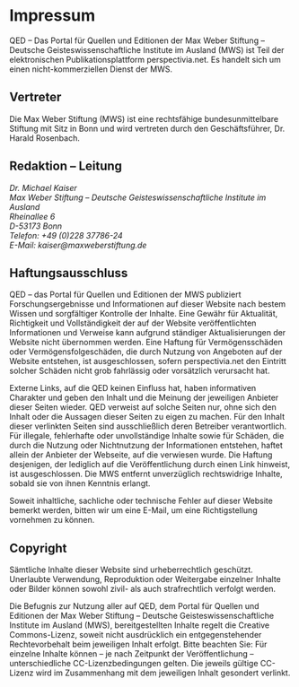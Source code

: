 # Impressum
<!-- Stand: 11.05.2024 -->

QED – Das Portal für Quellen und Editionen der Max Weber Stiftung – Deutsche Geisteswissenschaftliche Institute im Ausland (MWS) ist Teil der elektronischen Publikationsplattform perspectivia.net. Es handelt sich um einen nicht-kommerziellen Dienst der MWS.

## Vertreter

Die Max Weber Stiftung (MWS) ist eine rechtsfähige bundesunmittelbare Stiftung mit Sitz in Bonn und wird vertreten durch den Geschäftsführer, Dr. Harald Rosenbach.


## Redaktion – Leitung
<address>
Dr. Michael Kaiser<br>
Max Weber Stiftung – Deutsche Geisteswissenschaftliche Institute im Ausland<br>
Rheinallee 6<br>
D-53173 Bonn<br>
Telefon: +49 (0)228 37786-24<br>
E-Mail: kaiser@maxweberstiftung.de<br>
</address>

## Haftungsausschluss
QED – das Portal für Quellen und Editionen der MWS publiziert Forschungsergebnisse und Informationen auf dieser Website nach bestem Wissen und sorgfältiger Kontrolle der Inhalte. Eine Gewähr für Aktualität, Richtigkeit und Vollständigkeit der auf der Website veröffentlichten Informationen und Verweise kann aufgrund ständiger Aktualisierungen der Website nicht übernommen werden. Eine Haftung für Vermögensschäden oder Vermögensfolgeschäden, die durch Nutzung von Angeboten auf der Website entstehen, ist ausgeschlossen, sofern perspectivia.net den Eintritt solcher Schäden nicht grob fahrlässig oder vorsätzlich verursacht hat.

Externe Links, auf die QED keinen Einfluss hat, haben informativen Charakter und geben den Inhalt und die Meinung der jeweiligen Anbieter dieser Seiten wieder. QED verweist auf solche Seiten nur, ohne sich den Inhalt oder die Aussagen dieser Seiten zu eigen zu machen. Für den Inhalt dieser verlinkten Seiten sind ausschließlich deren Betreiber verantwortlich. Für illegale, fehlerhafte oder unvollständige Inhalte sowie für Schäden, die durch die Nutzung oder Nichtnutzung der Informationen entstehen, haftet allein der Anbieter der Webseite, auf die verwiesen wurde. Die Haftung desjenigen, der lediglich auf die Veröffentlichung durch einen Link hinweist, ist ausgeschlossen. Die MWS entfernt unverzüglich rechtswidrige Inhalte, sobald sie von ihnen Kenntnis erlangt.

Soweit inhaltliche, sachliche oder technische Fehler auf dieser Website bemerkt werden, bitten wir um eine E-Mail, um eine Richtigstellung vornehmen zu können.

## Copyright
Sämtliche Inhalte dieser Website sind urheberrechtlich geschützt. Unerlaubte Verwendung, Reproduktion oder Weitergabe einzelner Inhalte oder Bilder können sowohl zivil- als auch strafrechtlich verfolgt werden.

Die Befugnis zur Nutzung aller auf QED, dem Portal für Quellen und Editionen der Max Weber Stiftung – Deutsche Geisteswissenschaftliche Institute im Ausland (MWS), bereitgestellten Inhalte regelt die Creative Commons-Lizenz, soweit nicht ausdrücklich ein entgegenstehender Rechtevorbehalt beim jeweiligen Inhalt erfolgt. Bitte beachten Sie: Für einzelne Inhalte können – je nach Zeitpunkt der Veröffentlichung – unterschiedliche CC-Lizenzbedingungen gelten. Die jeweils gültige CC-Lizenz wird im Zusammenhang mit dem jeweiligen Inhalt gesondert verlinkt.
